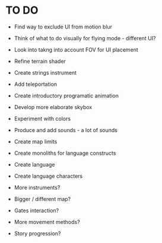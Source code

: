 # TO DO

- Find way to exclude UI from motion blur
- Think of what to do visually for flying mode - different UI?
- Look into takng into account FOV for UI placement
- Refine terrain shader
- Create strings instrument
- Add teleportation
- Create introductory programatic animation
- Develop more elaborate skybox
- Experiment with colors
- Produce and add sounds - a lot of sounds
- Create map limits
- Create monoliths for language constructs
- Create language
- Create language characters

- More instruments?
- Bigger / different map?
- Gates interaction?
- More movement methods?
- Story progression?